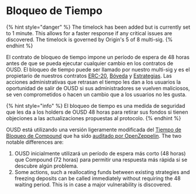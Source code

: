 # Bloqueo de Tiempo

{% hint style="danger" %}
The timelock has been added but is currently set to 1 minute. This allows for a faster response if any critical issues are discovered. The timelock is governed by Origin's 5 of 8 multi-sig.
{% endhint %}

El contrato de bloqueo de tiempo impone un período de espera de 48 horas antes de que se pueda ejecutar cualquier cambio en los contratos de OUSD. El bloqueo de tiempo puede ser llamado por nuestro multi-sig y es el propietario de nuestros contratos [ERC-20](../architecture.md), [Bóveda](vault.md) y [Estrategias](strategies.md). Las acciones administrativas que retrasan el tiempo les dan a los usuarios la oportunidad de salir de OUSD si sus administradores se vuelven maliciosos, se ven comprometidos o hacen un cambio que a los usuarios no les gusta.

{% hint style="info" %}
El bloqueo de tiempo es una medida de seguridad que les da a los holders de OUSD 48 horas para retirar sus fondos si tienen objeciones a las actualizaciones propuestas al protocolo.
{% endhint %}

OUSD está utilizando una versión ligeramente modificada del [Tiempo de Bloqueo de Compound](https://compound.finance/docs/governance) que ha sido [auditado por OpenZeppelin](https://blog.openzeppelin.com/compound-finance-patch-audit/). The two notable differences are:

1. OUSD inicialmente utilizará un período de espera más corto \(48 horas\) que Compound \(72 horas\) para permitir una respuesta más rápida si se descubre algún problema.
2. Some actions, such a reallocating funds between existing strategies and freezing deposits can be called immediately without requiring the 48 waiting period. This is in case a major vulnerability is discovered.





